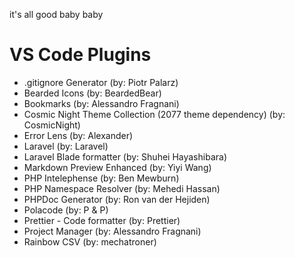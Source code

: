 it's all good baby baby

# VS Code Plugins

- .gitignore Generator (by: Piotr Palarz)
- Bearded Icons (by: BeardedBear)
- Bookmarks (by: Alessandro Fragnani)
- Cosmic Night Theme Collection (2077 theme dependency) (by: CosmicNight)
- Error Lens (by: Alexander)
- Laravel (by: Laravel)
- Laravel Blade formatter (by: Shuhei Hayashibara)
- Markdown Preview Enhanced (by: Yiyi Wang)
- PHP Intelephense (by: Ben Mewburn)
- PHP Namespace Resolver (by: Mehedi Hassan)
- PHPDoc Generator (by: Ron van der Hejiden)
- Polacode (by: P & P)
- Prettier - Code formatter (by: Prettier)
- Project Manager (by: Alessandro Fragnani)
- Rainbow CSV (by: mechatroner)
